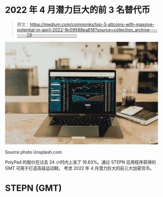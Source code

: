 # 2022 年 4 月潜力巨大的前 3 名替代币

> 原文：<https://medium.com/coinmonks/top-3-altcoins-with-massive-potential-in-april-2022-9c09588ea616?source=collection_archive---------28----------------------->

![](img/09bd00158b40d2e5a3305b45e1ceed1e.png)

Source photo Unsplash.com

PolyPad 的股价在过去 24 小时内上涨了 16.63%。通过 STEPN 应用程序获得的 GMT 可用于打造高级运动鞋。
考虑 2022 年 4 月潜力巨大的前三大加密货币。

# STEPN (GMT)